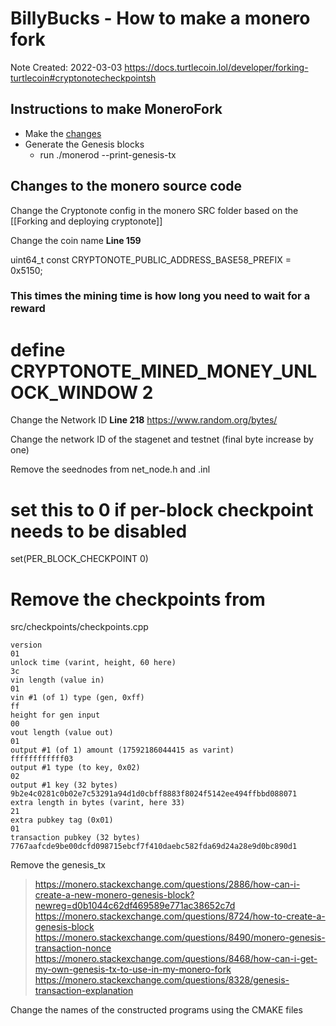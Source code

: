 # BillyBucks - How to make a monero fork
Note Created: 2022-03-03
https://docs.turtlecoin.lol/developer/forking-turtlecoin#cryptonotecheckpointsh
## Instructions to make MoneroFork
- Make the [changes](#changes-to-the-monero-source-code)
- Generate the Genesis blocks
  - run ./monerod --print-genesis-tx

## Changes to the monero source code

Change the Cryptonote config in the monero SRC folder based on the [[Forking and deploying cryptonote]]

Change the coin name **Line 159**

uint64_t const CRYPTONOTE_PUBLIC_ADDRESS_BASE58_PREFIX = 0x5150;

### This times the mining time is how long you need to wait for a reward
# define CRYPTONOTE_MINED_MONEY_UNLOCK_WINDOW            2


Change the Network ID **Line 218**
    https://www.random.org/bytes/

Change the network ID of the stagenet and testnet (final byte increase by one)

Remove the seednodes from net_node.h and .inl

# set this to 0 if per-block checkpoint needs to be disabled
set(PER_BLOCK_CHECKPOINT 0)

# Remove the checkpoints from 
src/checkpoints/checkpoints.cpp






```
version
01
unlock time (varint, height, 60 here)
3c
vin length (value in)
01
vin #1 (of 1) type (gen, 0xff)
ff
height for gen input
00
vout length (value out)
01
output #1 (of 1) amount (17592186044415 as varint)
ffffffffffff03
output #1 type (to key, 0x02)
02
output #1 key (32 bytes)
9b2e4c0281c0b02e7c53291a94d1d0cbff8883f8024f5142ee494ffbbd088071
extra length in bytes (varint, here 33)
21
extra pubkey tag (0x01)
01
transaction pubkey (32 bytes)
7767aafcde9be00dcfd098715ebcf7f410daebc582fda69d24a28e9d0bc890d1
```



Remove the genesis_tx
> https://monero.stackexchange.com/questions/2886/how-can-i-create-a-new-monero-genesis-block?newreg=d0b1044c62df469589e771ac38652c7d
> https://monero.stackexchange.com/questions/8724/how-to-create-a-genesis-block
> https://monero.stackexchange.com/questions/8490/monero-genesis-transaction-nonce
> https://monero.stackexchange.com/questions/8468/how-can-i-get-my-own-genesis-tx-to-use-in-my-monero-fork
> https://monero.stackexchange.com/questions/8328/genesis-transaction-explanation

Change the names of the constructed programs using the CMAKE files



